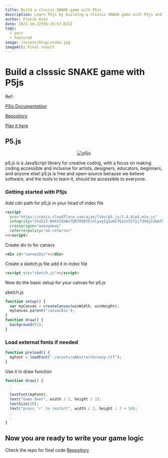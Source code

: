 ```yaml
---
title: Build a clsssic SNAKE game with P5js
description: Learn P5js by building a clsssic SNAKE game with P5js and javascript
author: Pratik Kute
date: 2021-10-22T05:35:57.631Z
tags:
  - post
  - featured
image: /assets/blog/snake.jpg
imageAlt: Final result
---
```


# Build a clsssic SNAKE game with P5js

Ref:

[P5js Documentation](https://p5js.org/)

[Repository](https://github.com/pratikkute/snake-p5js)

[Play it here](https://pratikkute.github.io/snake-p5js/)


## P5.js

<p align="center">
  <img src="/assets/blog/p5js.svg"
  alt="p5js"/>
</p>

p5.js is a JavaScript library for creative coding, with a focus on making coding accessible and inclusive for artists, designers, educators, beginners, and anyone else! p5.js is free and open-source because we believe software, and the tools to learn it, should be accessible to everyone.

### Getting started with P5js

Add cdn path for p5.js in your head of index file

```html
<script
  src="https://cdnjs.cloudflare.com/ajax/libs/p5.js/1.4.0/p5.min.js"
  integrity="sha512-N4kV7GkNv7QR7RX9YF/olywyIgIwNvfEe2nZtfyj73HdjCUkAfOBDbcuJ/cTaN04JKRnw1YG1wnUyNKMsNgg3g=="
  crossorigin="anonymous"
  referrerpolicy="no-referrer"
></script>
```

Create div to for canavs

```html
<div id="canvasDiv"></div>
```

Create a sketch.js file add it in index file

```html
<script src="sketch.js"></script>
```

Now do the basic setup for your canvas for p5.js

sketch.js

```js
function setup() {
  var myCanvas = createCanvas(winWidth, winHeight);
  myCanvas.parent("canvasDiv");
}
function draw() {
  background(51);
}
```

### Load external fonts if needed


```js
function preload() {
  myFont = loadFont("./assets/aAbstractGroovy.ttf");
}
```


Use it in draw function

```js
function draw() {
  .
  .
  textFont(myFont);
  text("Game Over", width / 2, height / 2);
  textSize(20);
  text("press 'r' to restart", width / 2, height / 2 + 50);
  .
  .
}
```


## Now you are ready to write your game logic

Check the repo for final code [Repository](https://github.com/pratikkute/snake-p5js)